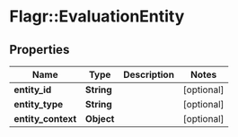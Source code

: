 # Flagr::EvaluationEntity

## Properties
Name | Type | Description | Notes
------------ | ------------- | ------------- | -------------
**entity_id** | **String** |  | [optional] 
**entity_type** | **String** |  | [optional] 
**entity_context** | **Object** |  | [optional] 


